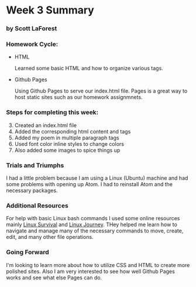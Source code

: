 # Week 3 Summary
### by Scott LaForest

### Homework Cycle:
   - HTML

      Learned some basic HTML and how to organize various tags.

   - Github Pages

      Using Github Pages to serve our index.html file. Pages is a great way to host static sites such as our homework assignmnets.

### Steps for completing this week:
  3. Created an index.html file
  4. Added the corresponding html content and tags
  5. Added my poem in multiple paragraph tags
  6. Used font color inline styles to change colors
  7. Also added some images to spice things up


### Trials and Triumphs

  I had a little problem because I am using a Linux (Ubuntu) machine and had some problems with opening up Atom. I had to reinstall Atom and the necessary packages.

### Additional Resources
For help with basic Linux bash commands I used some online resources mainly [Linux Survival](http://linuxsurvival.com/linux-tutorial-introduction/) and [Linux Journey](https://linuxjourney.com/). THey helped me learn how to navigate and manage many of the necessary commands to move, create, edit, and many other file operations.

### Going Forward
I'm looking to learn more about how to utilize CSS and HTML to create more polished sites. Also I am very interested to see how well Github Pages works and see what else Pages can do.
